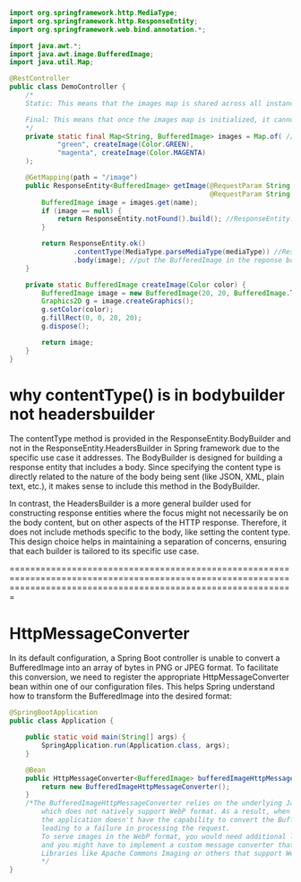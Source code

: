 ```java
import org.springframework.http.MediaType;
import org.springframework.http.ResponseEntity;
import org.springframework.web.bind.annotation.*;

import java.awt.*;
import java.awt.image.BufferedImage;
import java.util.Map;

@RestController
public class DemoController {
    /*
    Static: This means that the images map is shared across all instances of the class it's declared in. This is useful when you want a common collection of images accessible to every instance of the class, rather than each instance having its own separate copy. It's especially common in contexts where the data is meant to be constant and shared, like a cache of resources.

    Final: This means that once the images map is initialized, it cannot be re-assigned to another object. This ensures the integrity of the map throughout the lifetime of the application. It's important to note that final only prevents reassignment of the reference, it doesn't prevent modification of the object itself. You can still add or remove entries from the map.
    */
    private static final Map<String, BufferedImage> images = Map.of( //
            "green", createImage(Color.GREEN),
            "magenta", createImage(Color.MAGENTA)
    );

    @GetMapping(path = "/image")
    public ResponseEntity<BufferedImage> getImage(@RequestParam String name,
                                                  @RequestParam String mediaType) {
        BufferedImage image = images.get(name);
        if (image == null) {
            return ResponseEntity.notFound().build(); //ResponseEntity.HeadersBuilder build() method
        }

        return ResponseEntity.ok()
                .contentType(MediaType.parseMediaType(mediaType)) //ResponseEntity.BodyBuilder contentType() method
                .body(image); //put the BufferedImage in the reponse body.
    }

    private static BufferedImage createImage(Color color) {
        BufferedImage image = new BufferedImage(20, 20, BufferedImage.TYPE_INT_RGB);
        Graphics2D g = image.createGraphics();
        g.setColor(color);
        g.fillRect(0, 0, 20, 20);
        g.dispose();

        return image;
    }
}
```

# why contentType() is in bodybuilder not headersbuilder

The contentType method is provided in the ResponseEntity.BodyBuilder and not in the ResponseEntity.HeadersBuilder in Spring framework due to the specific use case it addresses. The BodyBuilder is designed for building a response entity that includes a body. Since specifying the content type is directly related to the nature of the body being sent (like JSON, XML, plain text, etc.), it makes sense to include this method in the BodyBuilder.

In contrast, the HeadersBuilder is a more general builder used for constructing response entities where the focus might not necessarily be on the body content, but on other aspects of the HTTP response. Therefore, it does not include methods specific to the body, like setting the content type. This design choice helps in maintaining a separation of concerns, ensuring that each builder is tailored to its specific use case.

===================================================================================================================================================================
# HttpMessageConverter
In its default configuration, a Spring Boot controller is unable to convert a BufferedImage into an array of bytes in PNG or JPEG format. To facilitate this conversion, we need to register the appropriate HttpMessageConverter<T> bean within one of our configuration files. This helps Spring understand how to transform the BufferedImage into the desired format:


```java
@SpringBootApplication
public class Application {

    public static void main(String[] args) {
        SpringApplication.run(Application.class, args);
    }

    @Bean
    public HttpMessageConverter<BufferedImage> bufferedImageHttpMessageConverter() {
        return new BufferedImageHttpMessageConverter();
    }
    /*The BufferedImageHttpMessageConverter relies on the underlying Java Image I/O API,
        which does not natively support WebP format. As a result, when you request an image in the WebP format,
        the application doesn't have the capability to convert the BufferedImage to that format,
        leading to a failure in processing the request.
        To serve images in the WebP format, you would need additional libraries that support this format, 
        and you might have to implement a custom message converter that can handle WebP images. 
        Libraries like Apache Commons Imaging or others that support WebP could be integrated into your application for this purpose.
        */
}
```
